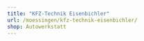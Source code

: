 ```yaml
---
title: "KFZ-Technik Eisenbichler"
url: /moessingen/kfz-technik-eisenbichler/
shop: Autowerkstatt
---
```

